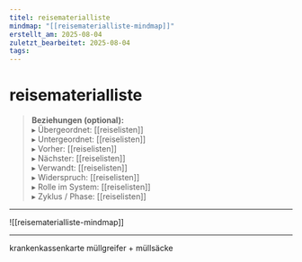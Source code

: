 ```yaml
---
titel: reisematerialliste
mindmap: "[[reisematerialliste-mindmap]]"
erstellt_am: 2025-08-04
zuletzt_bearbeitet: 2025-08-04
tags:
---
```


# reisematerialliste

> **Beziehungen (optional):**  
> ▸ Übergeordnet: [[reiselisten]]  
> ▸ Untergeordnet: [[reiselisten]]  
> ▸ Vorher: [[reiselisten]]  
> ▸ Nächster: [[reiselisten]]  
> ▸ Verwandt: [[reiselisten]]  
> ▸ Widerspruch: [[reiselisten]]  
> ▸ Rolle im System: [[reiselisten]]  
> ▸ Zyklus / Phase: [[reiselisten]]

---

![[reisematerialliste-mindmap]]

---
krankenkassenkarte
müllgreifer + müllsäcke